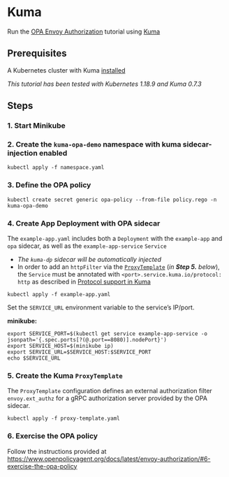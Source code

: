 # Kuma

Run the [OPA Envoy Authorization](https://www.openpolicyagent.org/docs/latest/envoy-authorization/) tutorial using [Kuma](https://kuma.io/)

## Prerequisites

A Kubernetes cluster with Kuma [installed](https://kuma.io/docs/0.7.3/installation/kubernetes/)

_This tutorial has been tested with Kubernetes 1.18.9 and Kuma 0.7.3_

## Steps

### 1. Start Minikube

### 2. Create the `kuma-opa-demo` namespace with kuma sidecar-injection enabled

```
kubectl apply -f namespace.yaml
```

### 3. Define the OPA policy

```
kubectl create secret generic opa-policy --from-file policy.rego -n kuma-opa-demo
```

### 4. Create App Deployment with OPA sidecar

The `example-app.yaml` includes both a `Deployment` with the `example-app` and `opa` sidecar, as well as the `example-app-service` `Service`
* _The `kuma-dp` sidecar will be automatically injected_
* In order to add an `httpFilter` via the [`ProxyTemplate`](https://kuma.io/docs/0.7.3/policies/proxy-template/#http-filter) (_in **Step 5.** below_), the `Service` must be annotated with `<port>.service.kuma.io/protocol: http` as described in [Protocol support in Kuma](https://kuma.io/docs/0.7.3/policies/protocol-support-in-kuma/)

```
kubectl apply -f example-app.yaml
```

Set the `SERVICE_URL` environment variable to the service’s IP/port.

**minikube:**
```
export SERVICE_PORT=$(kubectl get service example-app-service -o jsonpath='{.spec.ports[?(@.port==8080)].nodePort}')
export SERVICE_HOST=$(minikube ip)
export SERVICE_URL=$SERVICE_HOST:$SERVICE_PORT
echo $SERVICE_URL
```

### 5. Create the Kuma `ProxyTemplate`

The `ProxyTemplate` configuration defines an external authorization filter `envoy.ext_authz` for a gRPC authorization server provided by the OPA sidecar.

```
kubectl apply -f proxy-template.yaml
```

### 6. Exercise the OPA policy

Follow the instructions provided at https://www.openpolicyagent.org/docs/latest/envoy-authorization/#6-exercise-the-opa-policy
